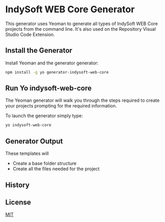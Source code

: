 # IndySoft WEB Core Generator

This generator uses Yeoman to generate all types of IndySoft WEB Core projects from the command line. It's also used on the Repository Visual Studio Code Extension.

## Install the Generator

Install Yeoman and the generator generator:

```bash
npm install -g yo generator-indysoft-web-core
```

## Run Yo indysoft-web-core
The Yeoman generator will walk you through the steps required to create your projects prompting for the required information.

To launch the generator simply type:

```bash
yo indysoft-web-core
```

## Generator Output

These templates will

* Create a base folder structure
* Create all the files needed for the project

## History

## License

[MIT](LICENSE)
